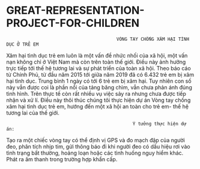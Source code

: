 # GREAT-REPRESENTATION-PROJECT-FOR-CHILDREN
                                             VÒNG TAY CHỐNG XÂM HẠI TÌNH DỤC Ở TRẺ EM

Xâm hại tình dục trẻ em luôn là một vấn đề nhức nhối của xã hội, một vấn nạn không chỉ ở Việt Nam mà còn trên toàn thế giới. Điều này ảnh hưởng trực tiếp tới thế hệ tương lai và sự phát triển của toàn xã hội. 
Theo báo cáo từ Chính Phủ, từ đầu năm 2015 tới giữa năm 2019 đã có 6.432 trẻ em bị xâm hại tình dục. Trung bình 1 ngày có tới 6 trẻ em bị xâm hại. Tuy nhiên con số này vẫn được coi là phần nổi của tảng băng chìm, vẫn chưa phản ánh đúng tình hình. Trên thực tế còn rất nhiều vụ việc sảy ra nhưng chưa được tiếp nhận và xử lí. 
Điều này thôi thúc chúng tôi thực hiện dự án Vòng tay chống xâm hại tình dục trẻ em, hướng đến một xã hội an toàn cho trẻ em- thế hệ tương lai của thế giới.

                                                   Ý tưởng thực hiện dự án:
Tạo ra một chiếc vòng tay có thể định vị GPS và đo mạch đập của người đeo, phân tích nhịp tim, gửi thông báo đi khi người đeo có dấu hiệu rơi vào tình trạng bất thường, hoảng loạn hoặc các tình huống nguy hiểm khác. Phát ra âm thanh trong trường hợp khẩn cấp. 
